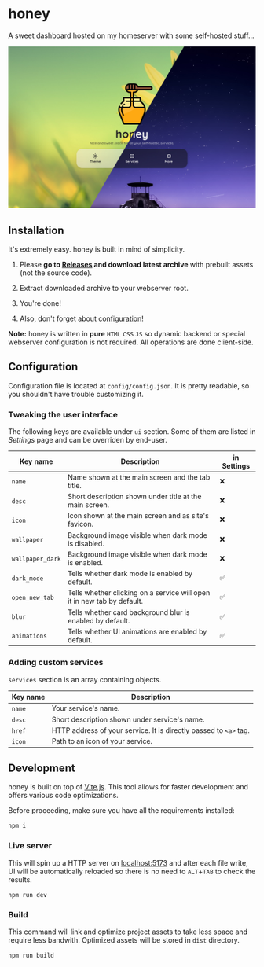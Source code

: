 # honey

A sweet dashboard hosted on my homeserver with some self-hosted stuff...

<img src="screenshot.jpg" style="width: 720px">


## Installation

It's extremely easy. honey is built in mind of simplicity.

1. Please **go to [Releases](https://github.com/dani3l0/honey/releases) and download latest archive** with prebuilt assets (not the source code).

2. Extract downloaded archive to your webserver root.

3. You're done!

4. Also, don't forget about [configuration](#configuration)!

**Note:** honey is written in **pure** `HTML` `CSS` `JS` so dynamic backend or special webserver configuration is not required. All operations are done client-side.


## Configuration

Configuration file is located at `config/config.json`. It is pretty readable, so you shouldn't have trouble customizing it.


### Tweaking the user interface

The following keys are available under `ui` section. Some of them are listed in _Settings_ page and can be overriden by end-user.

| Key name				| Description																			| in Settings	|
|-----------------------|---------------------------------------------------------------------------------------|---------------|
| `name`				| Name shown at the main screen and the tab title.										|		❌		|
| `desc`				| Short description shown under title at the main screen.								|		❌		|
| `icon`				| Icon shown at the main screen and as site's favicon.									|		❌		|
| `wallpaper`			| Background image visible when dark mode is disabled.									|		❌		|
| `wallpaper_dark`		| Background image visible when dark mode is enabled.									|		❌		|
| `dark_mode`			| Tells whether dark mode is enabled by default.										|		✅		|
| `open_new_tab`		| Tells whether clicking on a service will open it in new tab by default.				|		✅		|
| `blur`				| Tells whether card background blur is enabled by default.								|		✅		|
| `animations`			| Tells whether UI animations are enabled by default.									|		✅		|


### Adding custom services

`services` section is an array containing objects.

| Key name           | Description                                                                   |
|--------------------|-------------------------------------------------------------------------------|
| `name`             | Your service's name.                                                          |
| `desc`             | Short description shown under service's name.                                 |
| `href`             | HTTP address of your service. It is directly passed to `<a>` tag.             |
| `icon`             | Path to an icon of your service.                                              |



## Development

honey is built on top of [Vite.js](https://vitejs.dev/). This tool allows for faster development and offers various code optimizations.

Before proceeding, make sure you have all the requirements installed:

```
npm i
```

### Live server

This will spin up a HTTP server on [localhost:5173](http://localhost:5173/) and after each file write, UI will be automatically reloaded so there is no need to `ALT`+`TAB` to check the results.

```
npm run dev
```


### Build

This command will link and optimize project assets to take less space and require less bandwith. Optimized assets will be stored in `dist` directory.

```
npm run build
```
